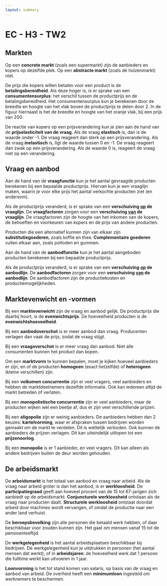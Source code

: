```yaml
---
layout: summary
---
```


# EC - H3 - TW2

## Markten

Op een **concrete markt** (zoals een supermarkt) zijn de aanbieders en kopers op dezelfde plek. Op een **abstracte markt** (zoals de huizenmarkt) niet.

De prijs die kopers willen betalen voor een product is de **betalingsbereidheid**. Als deze hoger is, is er sprake van een **consumentensurplus**: het verschil tussen de productprijs en de betalingsbereidheid. Het consumentensurplus kun je berekenen door de breedte en hoogte van het vlak boven de productprijs te delen door 2. In de figuur hiernaast is het de breedte en hoogte van het oranje vlak, bij een prijs van 200.

De reactie van kopers op een prijsverandering kun je zien aan de hand van de **prijselasticiteit van de vraag**. Als de vraag **elastisch** is, dan is de waarde onder -1. De vraag reageert dan sterk op een prijsverandering. Als de vraag **inelastisch** is, ligt de waarde tussen 0 en -1. De vraag reageert dan zwak op een prijsverandering. Als de waarde 0 is, reageert de vraag niet op een verandering.

## Vraag en aanbod

Aan de hand van de **vraagfunctie** kun je het aantal gevraagde producten berekenen bij een bepaalde productprijs. Hiervan kun je een vraaglijn maken, waarin je voor elke prijs het aantal verkochte producten ziet (en andersom).

Als de productprijs veranderd, is er sprake van een **verschuiving <u>op</u> de vraaglijn**. De **vraagfactoren** zorgen voor een **verschuiving <u>van</u> de vraaglijn**. De vraagfactoren zijn de hoogte van het inkomen van de kopers, de behoeften en voorkeuren van kopers en de prijs van andere producten.

Producten die een alternatief kunnen zijn van elkaar zijn **substitutiegoederen**, zoals koffie en thee. **Complementaire goederen** vullen elkaar aan, zoals potloden en gummen.

Aan de hand van de **aanbodfunctie** kun je het aantal aangeboden producten berekenen bij een bepaalde productprijs.

Als de productprijs veranderd, is er sprake van een **verschuiving <u>op</u> de aanbodlijn**. De **aanbodfactoren** zorgen voor een **verschuiving <u>van</u> de aanbodlijn**. De aanbodfactoren zijn de productiekosten en productiemogelijkheden.

## Marktevenwicht en -vormen

Bij een **marktevenwicht** zijn de vraag en aanbod gelijk. De productprijs die daarbij hoort, is de **evenwichtsprijs**. De hoeveelheid producten is de **evenwichtshoeveelheid**.

Bij een **aanbodoverschot** is er meer aanbod dan vraag. Producenten verlagen dan vaak de prijs, zodat de vraag stijgt.

Bij een **vraagoverschot** is er meer vraag dan aanbod. Niet alle consumenten kunnen het product dan kopen.

Om een **marktvorm** te kunnen bepalen, moet je kijken hoeveel aanbieders er zijn, en of de producten **homogeen** (exact hetzelfde) of **heterogeen** (kleine verschillen) zijn.

Bij een **volkomen concurrentie** zijn er veel vragers, veel aanbieders en hebben de marktdeelnemers dezelfde informatie. Ook kan iedereen altijd de markt betreden of verlaten.

Bij een **monopolistische concurrentie** zijn er veel aanbieders, maar de producten wijken wel een beetje af, dus er zijn veel verschillende prijzen.

Bij een **oligopolie** zijn er weinig aanbieders. De aanbieders hebben dan 2 keuzes: **kartelvorming**, waar er afspraken tussen bedrijven worden gemaakt om de markt te verdelen. Dit is wettelijk verboden. Ook kunnen de aanbieders de prijzen verlagen. Dit kan uiteindelijk uitlopen tot een **prijzenoorlog**.

Bij een **monopolie** is er 1 aanbieder, en veel vragers. Dit kan alleen als andere bedrijven buiten de deur worden gehouden.

## De arbeidsmarkt

De **arbeidsmarkt** is het totaal van aanbod en vraag naar arbeid. Als de vraag naar arbeid groter is dan het aanbod, is er **werkloosheid**. De **participatiegraad** geeft aan hoeveel procent van de 15 tot 67-jarigen zich aanbiedt op de arbeidsmarkt. **Conjuncturele werkloosheid** ontstaan als de vraag naar producten daalt. **Structurele werkloosheid** ontstaat doordat arbeid door machines wordt vervangen, of omdat de productie naar een ander land verhuist.

De **beroepsbevolking** zijn alle personen die betaald werk hebben, of daar beschikbaar voor zouden kunnen zijn. Het gaat om mensen vanaf 15 tot de pensioenleeftijd.

De **werkgelegenheid** is het aantal arbeidsplaatsen beschikbaar bij bedrijven. De werkgelegenheid kun je uitdrukken in personen (het aantal mensen dat werkt), of in **arbeidsjaren**: de hoeveelheid werk dat 1 persoon die fulltime werkt kan uitvoeren in 1 jaar.

**Loonvorming** is het tot stand komen van salaris, op basis van de vraag en aanbod van arbeid. De overheid heeft een **minimumloon** ingesteld om werknemers te beschermen.
